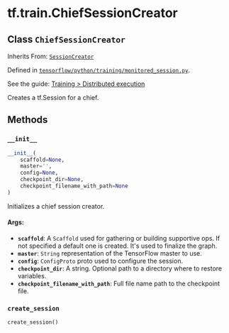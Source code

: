 <div itemscope itemtype="http://developers.google.com/ReferenceObject">
<meta itemprop="name" content="tf.train.ChiefSessionCreator" />
<meta itemprop="property" content="__init__"/>
<meta itemprop="property" content="create_session"/>
</div>

# tf.train.ChiefSessionCreator

## Class `ChiefSessionCreator`

Inherits From: [`SessionCreator`](../../tf/train/SessionCreator.md)



Defined in [`tensorflow/python/training/monitored_session.py`](https://www.tensorflow.org/code/tensorflow/python/training/monitored_session.py).

See the guide: [Training > Distributed execution](../../../../api_guides/python/train.md#Distributed_execution)

Creates a tf.Session  for a chief.

## Methods

<h3 id="__init__"><code>__init__</code></h3>

``` python
__init__(
    scaffold=None,
    master='',
    config=None,
    checkpoint_dir=None,
    checkpoint_filename_with_path=None
)
```

Initializes a chief session creator.

#### Args:

* <b>`scaffold`</b>: A `Scaffold` used for gathering or building supportive ops. If
    not specified a default one is created. It's used to finalize the graph.
* <b>`master`</b>: `String` representation of the TensorFlow master to use.
* <b>`config`</b>: `ConfigProto` proto used to configure the session.
* <b>`checkpoint_dir`</b>: A string.  Optional path to a directory where to restore
    variables.
* <b>`checkpoint_filename_with_path`</b>: Full file name path to the checkpoint file.

<h3 id="create_session"><code>create_session</code></h3>

``` python
create_session()
```





